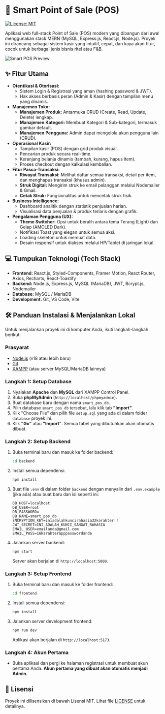 # 🚀 Smart Point of Sale (POS)

[![License: MIT](https://img.shields.io/badge/License-MIT-blue.svg)](https://opensource.org/licenses/MIT)

Aplikasi web full-stack Point of Sale (POS) modern yang dibangun dari awal menggunakan stack MERN (MySQL, Express.js, React.js, Node.js). Proyek ini dirancang sebagai sistem kasir yang intuitif, cepat, dan kaya akan fitur, cocok untuk berbagai jenis bisnis ritel atau F&B.

![Smart POS Preview](https://i.postimg.cc/MKQQhTb8/gambar.png)

## ✨ Fitur Utama

- **Otentikasi & Otorisasi:**
  - Sistem Login & Registrasi yang aman (hashing password & JWT).
  - Hak akses berbasis peran (Admin & Kasir) dengan tampilan menu yang dinamis.
- **Manajemen Toko:**
  - **Manajemen Produk:** Antarmuka CRUD (Create, Read, Update, Delete) lengkap.
  - **Manajemen Kategori:** Membuat Kategori & Sub-kategori, termasuk gambar default.
  - **Manajemen Pengguna:** Admin dapat mengelola akun pengguna lain (CRUD).
- **Operasional Kasir:**
  - Tampilan kasir (POS) dengan grid produk visual.
  - Pencarian produk secara real-time.
  - Keranjang belanja dinamis (tambah, kurang, hapus item).
  - Proses checkout dengan kalkulasi kembalian.
- **Fitur Pasca-Transaksi:**
  - **Riwayat Transaksi:** Melihat daftar semua transaksi, detail per item, dan menghapus transaksi (khusus admin).
  - **Struk Digital:** Mengirim struk ke email pelanggan melalui Nodemailer & Gmail.
  - **Cetak Struk:** Fungsionalitas untuk mencetak struk fisik.
- **Business Intelligence:**
  - Dashboard analitik dengan statistik penjualan harian.
  - Visualisasi data penjualan & produk terlaris dengan grafik.
- **Pengalaman Pengguna (UX):**
  - **Theme Switcher:** Opsi untuk beralih antara tema Terang (Light) dan Gelap (AMOLED Dark).
  - Notifikasi Toast yang elegan untuk semua aksi.
  - Loading skeleton untuk memuat data.
  - Desain responsif untuk diakses melalui HP/Tablet di jaringan lokal.

## 💻 Tumpukan Teknologi (Tech Stack)

- **Frontend:** React.js, Styled-Components, Framer Motion, React Router, Axios, Recharts, React-Toastify
- **Backend:** Node.js, Express.js, MySQL (MariaDB), JWT, Bcrypt.js, Nodemailer
- **Database:** MySQL / MariaDB
- **Development:** Git, VS Code, Vite

## 🛠️ Panduan Instalasi & Menjalankan Lokal

Untuk menjalankan proyek ini di komputer Anda, ikuti langkah-langkah berikut:

### **Prasyarat**
- [Node.js](https://nodejs.org/) (v18 atau lebih baru)
- [Git](https://git-scm.com/)
- [XAMPP](https://www.apachefriends.org/) (atau server MySQL/MariaDB lainnya)

### **Langkah 1: Setup Database**

1.  Nyalakan **Apache** dan **MySQL** dari XAMPP Control Panel.
2.  Buka **phpMyAdmin** (`http://localhost/phpmyadmin`).
3.  Buat database baru dengan nama `smart_pos_db`.
4.  Pilih database `smart_pos_db` tersebut, lalu klik tab **"Import"**.
5.  Klik "Choose File" dan pilih file `setup.sql` yang ada di dalam folder `database` proyek ini.
6.  Klik **"Go"** atau **"Import"**. Semua tabel yang dibutuhkan akan otomatis dibuat.

### **Langkah 2: Setup Backend**

1.  Buka terminal baru dan masuk ke folder backend:
    ```bash
    cd backend
    ```
2.  Install semua dependensi:
    ```bash
    npm install
    ```
3.  Buat file `.env` di dalam folder `backend` dengan menyalin dari `.env.example` (jika ada) atau buat baru dan isi seperti ini:
    ```env
    DB_HOST=localhost
    DB_USER=root
    DB_PASSWORD=
    DB_NAME=smart_pos_db
    ENCRYPTION_KEY=iniadalahkuncirahasia32karakter!!
    JWT_SECRET=INI_ADALAH_KUNCI_SANGAT_RAHASIA
    EMAIL_USER=emailanda@gmail.com
    EMAIL_PASS=16karakterapppasswordanda
    ```
4.  Jalankan server backend:
    ```bash
    npm start
    ```
    Server akan berjalan di `http://localhost:5000`.

### **Langkah 3: Setup Frontend**

1.  Buka terminal baru dan masuk ke folder frontend:
    ```bash
    cd frontend
    ```
2.  Install semua dependensi:
    ```bash
    npm install
    ```
3.  Jalankan server development frontend:
    ```bash
    npm run dev
    ```
    Aplikasi akan berjalan di `http://localhost:5173`.

### **Langkah 4: Akun Pertama**
-   Buka aplikasi dan pergi ke halaman registrasi untuk membuat akun pertama Anda. **Akun pertama yang dibuat akan otomatis menjadi Admin.**

## 📜 Lisensi

Proyek ini dilisensikan di bawah Lisensi MIT. Lihat file [LICENSE](LICENSE) untuk detailnya.